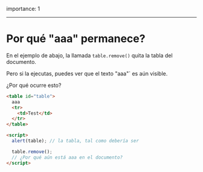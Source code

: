 importance: 1

---

# Por qué "aaa" permanece?

En el ejemplo de abajo, la llamada `table.remove()` quita la tabla del documento.

Pero si la ejecutas, puedes ver que el texto "aaa"` es aún visible.

¿Por qué ocurre esto?

```html height=100 run
<table id="table">
  aaa
  <tr>
    <td>Test</td>
  </tr>
</table>

<script>
  alert(table); // la tabla, tal como debería ser

  table.remove();
  // ¿Por qué aún está aaa en el documento?
</script>
```
